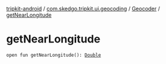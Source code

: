 [tripkit-android](../../index.md) / [com.skedgo.tripkit.ui.geocoding](../index.md) / [Geocoder](index.md) / [getNearLongitude](./get-near-longitude.md)

# getNearLongitude

`open fun getNearLongitude(): `[`Double`](https://kotlinlang.org/api/latest/jvm/stdlib/kotlin/-double/index.html)